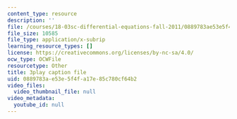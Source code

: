 ```yaml
---
content_type: resource
description: ''
file: /courses/18-03sc-differential-equations-fall-2011/0889783ae53e5f4fa17e85c780cf64b2_JNsNgXKFgdo.vtt
file_size: 10585
file_type: application/x-subrip
learning_resource_types: []
license: https://creativecommons.org/licenses/by-nc-sa/4.0/
ocw_type: OCWFile
resourcetype: Other
title: 3play caption file
uid: 0889783a-e53e-5f4f-a17e-85c780cf64b2
video_files:
  video_thumbnail_file: null
video_metadata:
  youtube_id: null
---
```

